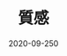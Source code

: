 ---
title: "質感"
date: 2020-09-250
description: "布・金属・ガラスなど特定の物質の質感や表現について。"
type : "docs"
weight: 8
---